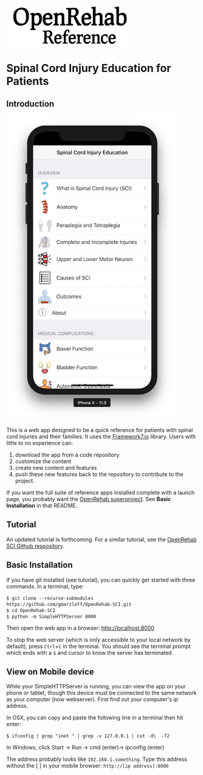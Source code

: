 ![SCI Web App](images/readme/openrehab-logo.png)

# Spinal Cord Injury Education for Patients

## Introduction

![SCI Education Web App](images/readme/screenshot.png)

This is a web app designed to be a quick reference for patients with spinal cord injuries and their families. It uses the [Framework7.io](https://framework7.io) library. Users with little to no experience can:

1. download the app from a code repository
2. customize the content
3. create new content and features
4. push these new features back to the repository to contribute to the project.

If you want the full suite of reference apps installed complete with a launch page, you probably want the [OpenRehab superproject](https://github.com/gmarzloff/OpenRehab). See **Basic Installation** in that README.

## Tutorial
An updated tutorial is forthcoming. For a similar tutorial, see the [OpenRehab SCI Github respository](https://github.com/gmarzloff/OpenRehab-SCI). 

## Basic Installation
If you have git installed (see tutorial), you can quickly get started with three commands. In a terminal, type: 

```
$ git clone --recurse-submodules https://github.com/gmarzloff/OpenRehab-SCI.git
$ cd OpenRehab-SCI
$ python -m SimpleHTTPServer 8000
```
Then open the web app in a browser: [http://localhost:8000](http://localhost:8000)

To stop the web server (which is only accessible to your local network by default), press `Ctrl`+`C` in the terminal. You should see the terminal prompt which ends with a `$` and cursor to know the server has terminated.

## View on Mobile device
While your SimpleHTTPServer is running, you can view the app on your phone or tablet, though this device must be connected to the same network as your computer (now webserver). First find out your computer's ip address. 

In OSX, you can copy and paste the following line in a terminal then hit enter:  

```
$ ifconfig | grep "inet " | grep -v 127.0.0.1 | cut -d\  -f2
```
In Windows, click Start -> Run -> cmd (enter)-> ipconfig (enter)

The address probably looks like `192.168.1.something`. Type this address without the [ ] in your mobile browser: ``` http://[ip address]:8000 ```

